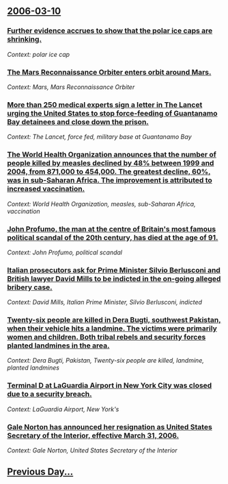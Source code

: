 ## [2006-03-10](/news/2006/03/10/index.md)

### [ Further evidence accrues to show that the polar ice caps are shrinking. ](/news/2006/03/10/further-evidence-accrues-to-show-that-the-polar-ice-caps-are-shrinking.md)
_Context: polar ice cap_

### [ The Mars Reconnaissance Orbiter enters orbit around Mars. ](/news/2006/03/10/the-mars-reconnaissance-orbiter-enters-orbit-around-mars.md)
_Context: Mars, Mars Reconnaissance Orbiter_

### [ More than 250 medical experts sign a letter in The Lancet urging the United States to stop force-feeding of Guantanamo Bay detainees and close down the prison. ](/news/2006/03/10/more-than-250-medical-experts-sign-a-letter-in-the-lancet-urging-the-united-states-to-stop-force-feeding-of-guantanamo-bay-detainees-and-cl.md)
_Context: The Lancet, force fed, military base at Guantanamo Bay_

### [ The World Health Organization announces that the number of people killed by measles declined by 48% between 1999 and 2004, from 871,000 to 454,000. The greatest decline, 60%, was in sub-Saharan Africa. The improvement is attributed to increased vaccination. ](/news/2006/03/10/the-world-health-organization-announces-that-the-number-of-people-killed-by-measles-declined-by-48-between-1999-and-2004-from-871-000-to.md)
_Context: World Health Organization, measles, sub-Saharan Africa, vaccination_

### [ John Profumo, the man at the centre of Britain's most famous political scandal of the 20th century, has died at the age of 91. ](/news/2006/03/10/john-profumo-the-man-at-the-centre-of-britain-s-most-famous-political-scandal-of-the-20th-century-has-died-at-the-age-of-91.md)
_Context: John Profumo, political scandal_

### [ Italian prosecutors ask for Prime Minister Silvio Berlusconi and British lawyer David Mills to be indicted in the on-going alleged bribery case. ](/news/2006/03/10/italian-prosecutors-ask-for-prime-minister-silvio-berlusconi-and-british-lawyer-david-mills-to-be-indicted-in-the-on-going-alleged-bribery.md)
_Context: David Mills, Italian Prime Minister, Silvio Berlusconi, indicted_

### [ Twenty-six people are killed in Dera Bugti, southwest Pakistan, when their vehicle hits a landmine. The victims were primarily women and children. Both tribal rebels and security forces planted landmines in the area. ](/news/2006/03/10/twenty-six-people-are-killed-in-dera-bugti-southwest-pakistan-when-their-vehicle-hits-a-landmine-the-victims-were-primarily-women-and-ch.md)
_Context: Dera Bugti, Pakistan, Twenty-six people are killed, landmine, planted landmines_

### [ Terminal D at LaGuardia Airport in New York City was closed due to a security breach. ](/news/2006/03/10/terminal-d-at-laguardia-airport-in-new-york-city-was-closed-due-to-a-security-breach.md)
_Context: LaGuardia Airport, New York's_

### [ Gale Norton has announced her resignation as United States Secretary of the Interior, effective March 31, 2006. ](/news/2006/03/10/gale-norton-has-announced-her-resignation-as-united-states-secretary-of-the-interior-effective-march-31-2006.md)
_Context: Gale Norton, United States Secretary of the Interior_

## [Previous Day...](/news/2006/03/9/index.md)

